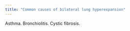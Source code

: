 ```yaml
---
title: "Common causes of bilateral lung hyperexpansion"
---
```

Asthma. Bronchiolitis. Cystic fibrosis.

